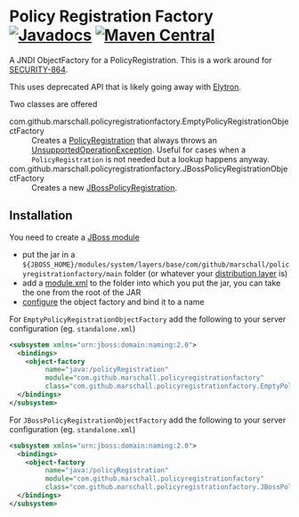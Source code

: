 Policy Registration Factory [![Javadocs](http://www.javadoc.io/badge/com.github.marschall/policy-registration-factory.svg)](http://www.javadoc.io/doc/com.github.marschall/policy-registration-factory) [![Maven Central](https://maven-badges.herokuapp.com/maven-central/com.github.marschall/policy-registration-factory/badge.svg)](https://maven-badges.herokuapp.com/maven-central/com.github.marschall/policy-registration-factory)
===========================

A JNDI ObjectFactory for a PolicyRegistration. This is a work around for [SECURITY-864](https://issues.jboss.org/browse/SECURITY-864).

This uses deprecated API that is likely going away with [Elytron](https://docs.jboss.org/author/display/WFLY/WildFly+Elytron+Security).

Two classes are offered

<dl>
  <dt>com.github.marschall.policyregistrationfactory.EmptyPolicyRegistrationObjectFactory</dt>
  <dd>Creates a <a href="https://access.redhat.com/webassets/avalon/d/red-hat-jboss-enterprise-application-platform/7.0.0/javadocs/org/jboss/security/authorization/PolicyRegistration.html">PolicyRegistration</a> that always throws an <a href="https://docs.oracle.com/javase/8/docs/api/java/lang/UnsupportedOperationException.html">UnsupportedOperationException</a>. Useful for cases when a <code>PolicyRegistration</code> is not needed but a lookup happens anyway.</dd>
  <dt>com.github.marschall.policyregistrationfactory.JBossPolicyRegistrationObjectFactory</dt>
  <dd>Creates a new <a href="https://access.redhat.com/webassets/avalon/d/red-hat-jboss-enterprise-application-platform/7.0.0/javadocs/org/jboss/security/plugins/JBossPolicyRegistration.html">JBossPolicyRegistration</a>.</dd>
</dl>


Installation
------------

You need to create a [JBoss module](https://docs.jboss.org/author/display/MODULES/Introduction)

 * put the jar in a `${JBOSS_HOME}/modules/system/layers/base/com/github/marschall/policyregistrationfactory/main` folder (or whatever your [distribution layer](https://developer.jboss.org/wiki/LayeredDistributionsAndModulePathOrganization) is)
 * add a [module.xml](https://github.com/marschall/policy-registration-factory/blob/master/src/main/resources/module.xml) to the folder into which you put the jar, you can take the one from the root of the JAR
 * [configure](https://docs.jboss.org/author/display/WFLY10/Naming+Subsystem+Configuration) the object factory and bind it to a name 

For `EmptyPolicyRegistrationObjectFactory` add the following to your server configuration (eg. `standalone.xml`)

```xml
<subsystem xmlns="urn:jboss:domain:naming:2.0">
  <bindings>
    <object-factory
         name="java:/policyRegistration"
         module="com.github.marschall.policyregistrationfactory"
         class="com.github.marschall.policyregistrationfactory.EmptyPolicyRegistrationObjectFactory"/>
  </bindings>
</subsystem>

```

For `JBossPolicyRegistrationObjectFactory` add the following to your server configuration (eg. `standalone.xml`)

```xml
<subsystem xmlns="urn:jboss:domain:naming:2.0">
  <bindings>
    <object-factory
         name="java:/policyRegistration"
         module="com.github.marschall.policyregistrationfactory"
         class="com.github.marschall.policyregistrationfactory.JBossPolicyRegistrationObjectFactory"/>
  </bindings>
</subsystem>

```

